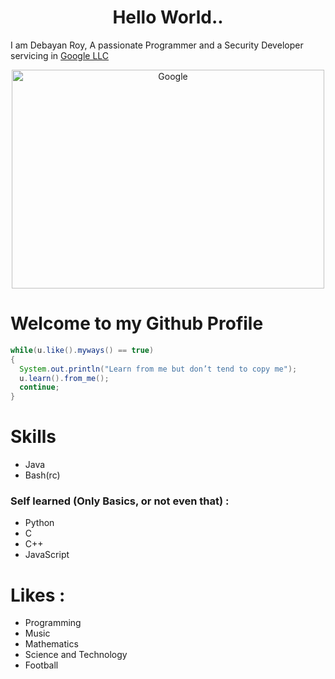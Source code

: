 <h1 style="text-align: center;">
Hello World..
</h1>
<p> 
I am Debayan Roy, A passionate Programmer
and a Security Developer
<br>
servicing in <a href="https://github.com/google">Google LLC</a>
<br>
<div align="center">
	<img width="500" height="350" src="https://images.app.goo.gl/PHDZSZqgrvfv77XU9" alt="Google">
</div>
<h1>Welcome to my Github Profile</h1>

```java
while(u.like().myways() == true)
{
  System.out.println("Learn from me but don’t tend to copy me");
  u.learn().from_me();
  continue;
}
```

<h1>Skills</h1>
<ul style="list-style-type:disc">
<li>Java</li>
<li>Bash(rc)</li>
</ul>
<h3>Self learned (Only Basics, or not even that) :</h3>
<ul style="list-style-type:disc">
<li>Python</li>
<li>C</li>
<li>C++</li>
<li>JavaScript</li>
</ul>
<h1>Likes :</h1>
<ul style="list-style-type:disc">
<li>Programming</li>
<li>Music</li>
<li>Mathematics</li>
<li>Science and Technology</li>
<li>Football</li>
</ul>
